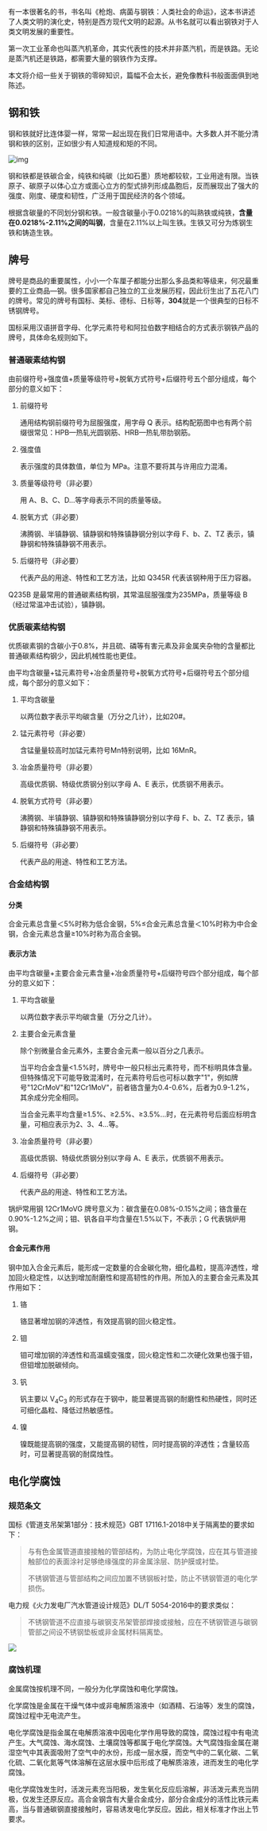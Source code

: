 有一本很著名的书，书名叫《枪炮、病菌与钢铁：人类社会的命运》，这本书讲述了人类文明的演化史，特别是西方现代文明的起源。从书名就可以看出钢铁对于人类文明发展的重要性。

第一次工业革命也叫蒸汽机革命，其实代表性的技术并非蒸汽机，而是铁路。无论是蒸汽机还是铁路，都需要大量的钢铁作为支撑。

本文将介绍一些关于钢铁的零碎知识，篇幅不会太长，避免像教科书般面面俱到地陈述。

## 钢和铁

钢和铁就好比连体婴一样，常常一起出现在我们日常用语中。大多数人并不能分清钢和铁的区别，正如很少有人知道规和矩的不同。

![img](https://raw.githubusercontent.com/3roman/PicBed/master/hexo/9944.jpg_wh300.jpg)

钢和铁都是铁碳合金，纯铁和纯碳（比如石墨）质地都较软，工业用途有限。当铁原子、碳原子以体心立方或面心立方的型式排列形成晶胞后，反而展现出了强大的强度、刚度、硬度和韧性，广泛用于国民经济的各个领域。

根据含碳量的不同划分钢和铁。一般含碳量小于0.0218%的叫熟铁或纯铁，**含量在0.0218%-2.11%之间的叫钢**，含量在2.11%以上叫生铁。生铁又可分为炼钢生铁和铸造生铁。

## 牌号

牌号是商品的重要属性，小小一个车厘子都能分出那么多品类和等级来，何况最重要的工业商品—钢。很多国家都自己独立的工业发展历程，因此衍生出了五花八门的牌号。常见的牌号有国标、美标、德标、日标等，**304**就是一个很典型的日标不锈钢牌号。

国标采用汉语拼音字母、化学元素符号和阿拉伯数字相结合的方式表示钢铁产品的牌号，具体命名规则如下。

### 普通碳素结构钢

由前缀符号+强度值+质量等级符号+脱氧方式符号+后缀符号五个部分组成，每个部分的意义如下：

1. 前缀符号

   通用结构钢前缀符号为屈服强度，用字母 Q 表示。结构配筋图中也有两个前缀很常见：HPB—热轧光圆钢筋、HRB—热轧带肋钢筋。

2. 强度值

   表示强度的具体数值，单位为 MPa。注意不要将其与许用应力混淆。

3. 质量等级符号（非必要）

   用 A、B、C、D…等字母表示不同的质量等级。

4. 脱氧方式（非必要）

   沸腾钢、半镇静钢、镇静钢和特殊镇静钢分别以字母 F、b、Z、TZ 表示，镇静钢和特殊镇静钢不用表示。

5. 后缀符号（非必要）

   代表产品的用途、特性和工艺方法，比如 Q345R 代表该钢种用于压力容器。

Q235B 是最常用的普通碳素结构钢，其常温屈服强度为235MPa，质量等级 B（经过常温冲击试验），镇静钢。

### 优质碳素结构钢

优质碳素钢的含碳小于0.8%，并且硫、磷等有害元素及非金属夹杂物的含量都比普通碳素结构钢少，因此机械性能也更佳。

由平均含碳量+锰元素符号+冶金质量符号+脱氧方式符号+后缀符号五个部分组成，每个部分的意义如下：

1. 平均含碳量

   以两位数字表示平均碳含量（万分之几计），比如20#。

2. 锰元素符号（非必要）

   含锰量量较高时加锰元素符号Mn特别说明，比如 16MnR。

3. 冶金质量符号（非必要）

   高级优质钢、特级优质钢分别以字母 A、E 表示，优质钢不用表示。

4. 脱氧方式符号（非必要）

   沸腾钢、半镇静钢、镇静钢和特殊镇静钢分别以字母 F、b、Z、TZ 表示，镇静钢和特殊镇静钢不用表示。

5. 后缀符号（非必要）

   代表产品的用途、特性和工艺方法。

### 合金结构钢

#### 分类

合金元素总含量＜5%时称为低合金钢，5%≤合金元素总含量＜10%时称为中合金钢，合金元素总含量≥10%时称为高合金钢。

#### 表示方法

由平均含碳量+主要合金元素含量+冶金质量符号+后缀符号四个部分组成，每个部分的意义如下：

1. 平均含碳量

   以两位数字表示平均碳含量（万分之几计）。

2. 主要合金元素含量

   除个别微量合金元素外，主要合金元素一般以百分之几表示。

   当平均合金含量<1.5%时，牌号中一般只标出元素符号，而不标明具体含量。但特殊情况下可能导致混淆时，在元素符号后也可标以数字"1"，例如牌号"12CrMoV"和"12Cr1MoV"，前者铬含量为0.4-0.6%，后者为0.9-1.2%，其余成分完全相同。

   当合金元素平均含量≥1.5%、≥2.5%、≥3.5%…时，在元素符号后面应标明含量，可相应表示为2、3、4…等。

3. 冶金质量符号（非必要）

   高级优质钢、特级优质钢分别以字母 A、E 表示，优质钢不用表示。

4. 后缀符号（非必要）

   代表产品的用途、特性和工艺方法。

锅炉常用钢 12Cr1MoVG 牌号意义为：碳含量在0.08%-0.15%之间；铬含量在0.90%-1.2%之间；钼、钒各自平均含量在1.5%以下，不表示；G 代表锅炉用钢。

#### 合金元素作用

钢中加入合金元素后，能形成一定数量的合金碳化物，细化晶粒，提高淬透性，增加回火稳定性，以达到增加耐磨性和提高韧性的作用。所加入的主要合金元素及其作用如下：

1. 铬

   铬显著增加钢的淬透性，有效提高钢的回火稳定性。

2. 钼

   钼可增加钢的淬透性和高温蠕变强度，回火稳定性和二次硬化效果也强于钼，但钼增加脱碳倾向。

3. 钒

   钒主要以 V<sub>4</sub>C<sub>3</sub> 的形式存在于钢中，能显著提高钢的耐磨性和热硬性，同时还可细化晶粒、降低过热敏感性。

4. 镍

   镍既能提高钢的强度，又能提高钢的韧性，同时提高钢的淬透性；含量较高时，可显著提高钢的耐腐烛性。

## 电化学腐蚀

### 规范条文

国标《管道支吊架第1部分：技术规范》GBT 17116.1-2018中关于隔离垫的要求如下：

> 与有色金属管道直接接触的管部结构，为防止电化学腐蚀，应在其与管道接触部位的表面涂衬足够绝缘强度的非金属涂层、防护膜或衬垫。
>
> 不锈钢管道与管部结构之间应加置不锈钢板衬垫，防止不锈钢管道的电化学损伤。 

电力规《火力发电厂汽水管道设计规范》DL/T 5054-2016中的要求类似：

> 不锈钢管道不应直接与碳钢支吊架管部焊接或接触，应在不锈钢管道与碳钢管部之间设不锈钢垫板或非金属材料隔离垫。

![](https://raw.githubusercontent.com/3roman/PicBed/master/hexo/%E9%9A%94%E7%A6%BB%E5%9E%AB.jpg)

### 腐蚀机理

金属腐蚀按机理不同，一般分为化学腐蚀和电化学腐蚀。

化学腐蚀是金属在干燥气体中或非电解质溶液中（如酒精、石油等〉发生的腐蚀，腐蚀过程中无电流产生。

电化学腐蚀是指金属在电解质溶液中因电化学作用导致的腐蚀，腐蚀过程中有电流产生。大气腐蚀、海水腐蚀、土壤腐蚀等都属于电化学腐蚀。大气腐蚀指金属在潮湿空气中其表面吸附了空气中的水份，形成一层水膜，而空气中的二氧化碳、二氧化硫、二氧化氮等气体溶解在这层水膜中后形成了电解质溶液，进而发生的电化学腐蚀。

电化学腐蚀发生时，活泼元素充当阳极，发生氧化反应后溶解，非活泼元素充当阴极，仅发生还原反应。高合金钢含有大量合金成分，部分合金成分的活性比铁元素高，当与普通碳钢直接接触时，容易诱发电化学反应。因此，相关标准才作出上节要求。

